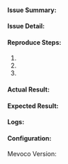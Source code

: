 
#### Issue Summary:

#### Issue Detail:


#### Reproduce Steps:
1.
2.
3.

#### Actual Result:

#### Expected Result:

#### Logs:

#### Configuration:
Mevoco Version:
